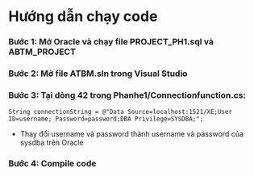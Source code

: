 # Hướng dẫn chạy code

### Bước 1: Mở Oracle và chạy file PROJECT_PH1.sql và ABTM_PROJECT
### Bước 2: Mở file ATBM.sln trong Visual Studio
### Bước 3: Tại dòng 42 trong Phanhe1/Connectionfunction.cs:
```
String connectionString = @"Data Source=localhost:1521/XE;User ID=username; Password=password;DBA Privilege=SYSDBA;";
```
- Thay đổi username và password thành username và password của sysdba trên Oracle 
### Bước 4: Compile code
